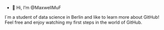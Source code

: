- 👋 Hi, I’m @MaxwellMuF

I´m a student of data science in Berlin and like to learn more about GitHub!
Feel free and enjoy watching my first steps in the world of GitHub.
